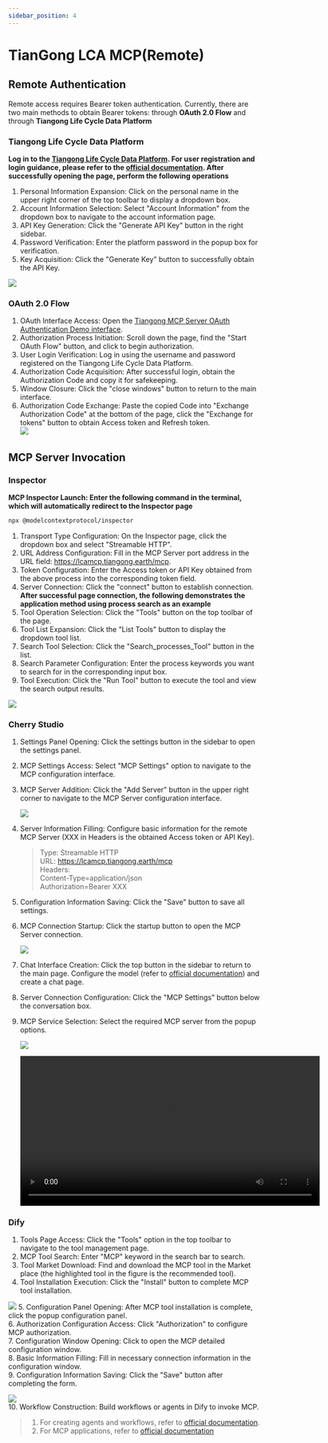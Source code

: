 ```yaml
---
sidebar_position: 4
---
```


# TianGong LCA MCP(Remote)

## Remote Authentication

Remote access requires Bearer token authentication. Currently, there are two main methods to obtain Bearer tokens: through **OAuth 2.0 Flow** and through **Tiangong Life Cycle Data Platform**

### Tiangong Life Cycle Data Platform

**Log in to the [Tiangong Life Cycle Data Platform](https://lca.tiangong.earth). For user registration and login guidance, please refer to the [official documentation](https://docs.tiangong.earth/quick-start/first-login). After successfully opening the page, perform the following operations**  

1. Personal Information Expansion: Click on the personal name in the upper right corner of the top toolbar to display a dropdown box.
2. Account Information Selection: Select "Account Information" from the dropdown box to navigate to the account information page.
3. API Key Generation: Click the "Generate API Key" button in the right sidebar.
4. Password Verification: Enter the platform password in the popup box for verification.
5. Key Acquisition: Click the "Generate Key" button to successfully obtain the API Key.

![](img/11.png)

### OAuth 2.0 Flow

1. OAuth Interface Access: Open the [Tiangong MCP Server OAuth Authentication Demo interface](https://lcamcp.tiangong.earth/oauth/demo).
2. Authorization Process Initiation: Scroll down the page, find the "Start OAuth Flow" button, and click to begin authorization.
3. User Login Verification: Log in using the username and password registered on the Tiangong Life Cycle Data Platform.
4. Authorization Code Acquisition: After successful login, obtain the Authorization Code and copy it for safekeeping.
5. Window Closure: Click the "close windows" button to return to the main interface.
6. Authorization Code Exchange: Paste the copied Code into "Exchange Authorization Code" at the bottom of the page, click the "Exchange for tokens" button to obtain Access token and Refresh token.  
![](img/10.png)  

## MCP Server Invocation

### Inspector

**MCP Inspector Launch: Enter the following command in the terminal, which will automatically redirect to the Inspector page**  

```bash
npx @modelcontextprotocol/inspector
```

1. Transport Type Configuration: On the Inspector page, click the dropdown box and select "Streamable HTTP".
2. URL Address Configuration: Fill in the MCP Server port address in the URL field: <https://lcamcp.tiangong.earth/mcp>.
3. Token Configuration: Enter the Access token or API Key obtained from the above process into the corresponding token field.
4. Server Connection: Click the "connect" button to establish connection.  
**After successful page connection, the following demonstrates the application method using process search as an example**  
5. Tool Operation Selection: Click the "Tools" button on the top toolbar of the page.
6. Tool List Expansion: Click the "List Tools" button to display the dropdown tool list.
7. Search Tool Selection: Click the "Search_processes_Tool" button in the list.
8. Search Parameter Configuration: Enter the process keywords you want to search for in the corresponding input box.
9. Tool Execution: Click the "Run Tool" button to execute the tool and view the search output results.

![](img/12.png)

### Cherry Studio

1. Settings Panel Opening: Click the settings button in the sidebar to open the settings panel.
2. MCP Settings Access: Select "MCP Settings" option to navigate to the MCP configuration interface.
3. MCP Server Addition: Click the "Add Server" button in the upper right corner to navigate to the MCP Server configuration interface.

    ![](img/6.png)

4. Server Information Filling: Configure basic information for the remote MCP Server (XXX in Headers is the obtained Access token or API Key).

    >Type: Streamable HTTP  
    >URL: <https://lcamcp.tiangong.earth/mcp>  
    >Headers:  
    >Content-Type=application/json  
    >Authorization=Bearer XXX  

5. Configuration Information Saving: Click the "Save" button to save all settings.
6. MCP Connection Startup: Click the startup button to open the MCP Server connection.
  
    ![](img/7.png)

7. Chat Interface Creation: Click the top button in the sidebar to return to the main page. Configure the model (refer to [official documentation](https://docs.cherry-ai.com/pre-basic/providers)) and create a chat page.  
8. Server Connection Configuration: Click the "MCP Settings" button below the conversation box.
9. MCP Service Selection: Select the required MCP server from the popup options.  

    ![](img/15.png)

    <video src="img/2.mp4" controls width="600">
      Your browser does not support video playback.
    </video>

### Dify

1. Tools Page Access: Click the "Tools" option in the top toolbar to navigate to the tool management page.  
2. MCP Tool Search: Enter "MCP" keyword in the search bar to search.  
3. Tool Market Download: Find and download the MCP tool in the Market place (the highlighted tool in the figure is the recommended tool).  
4. Tool Installation Execution: Click the "Install" button to complete MCP tool installation.  

![](img/16.png)
5. Configuration Panel Opening: After MCP tool installation is complete, click the popup configuration panel.  
6. Authorization Configuration Access: Click "Authorization" to configure MCP authorization.  
7. Configuration Window Opening: Click to open the MCP detailed configuration window.  
8. Basic Information Filling: Fill in necessary connection information in the configuration window.  
9. Configuration Information Saving: Click the "Save" button after completing the form.

![](img/17.png)  
10. Workflow Construction: Build workflows or agents in Dify to invoke MCP.  
>
>1. For creating agents and workflows, refer to [official documentation](https://docs.dify.ai/zh-hans/guides/application-orchestrate/creating-an-application).
>2. For MCP applications, refer to [official documentation](https://docs.dify.ai/zh-hans/guides/tools/mcp)
